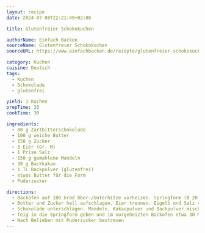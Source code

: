 ```yaml
---
layout: recipe
date: 2024-07-08T22:21:49+02:00

title: Glutenfreier Schokokuchen

authorName: Einfach Backen
sourceName: Glutenfreier Schokokuchen
sourceURL: https://www.einfachbacken.de/rezepte/glutenfreier-schokokuchen-schnelles-rezept-ohne-mehl

category: Kuchen
cuisine: Deutsch
tags:
  - Kuchen
  - Schokolade
  - glutenfrei

yield: 1 Kuchen
prepTime: 20
cookTime: 30

ingredients:
  - 80 g Zartbitterschokolade
  - 100 g weiche Butter
  - 150 g Zucker
  - 3 Eier (Gr. M)
  - 1 Prise Salz
  - 150 g gemahlene Mandeln
  - 30 g Backkakao
  - 1 TL Backpulver (glutenfrei)
  - etwas Butter für die Form
  - Puderzucker

directions:
  - Backofen auf 180 Grad Ober-/Unterhitze vorheizen. Springform (Ø 20 cm) fetten. Schokolade hacken und über einem heißen Wasserbad schmelzen. Etwas abkühlen lassen.
  - Butter und Zucker hell aufschlagen. Eier trennen. Eigelb und Salz unter die Butter-Zucker-Masse rühren.
  - Schokolade unterschlagen. Mandeln, Kakaopulver und Backpulver mischen und unter die Eiermasse heben. Eiweiß steifschlagen und ebenfalls unter die Masse ziehen.
  - Teig in die Springform geben und im vorgeheizten Backofen etwa 30 Minuten backen. Stäbchenprobe nicht vergessen. Aus dem Ofen holen und auf einem Kuchengitter abkühlen lassen.
  - Nach Belieben mit Puderzucker bestreuen
---
```

